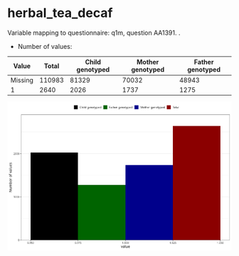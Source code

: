 # herbal_tea_decaf
Variable mapping to questionnaire: q1m, question AA1391.
.
- Number of values:

| Value | Total | Child genotyped | Mother genotyped | Father genotyped |
| ----- | ----- | --------------- | ---------------- | ---------------- |
| Missing | 110983 | 81329 | 70032 | 48943 |
| 1 | 2640 | 2026 | 1737 |1275 |



![](herbal_tea_decaf_n.png)



